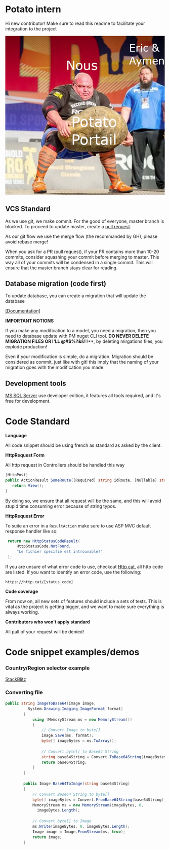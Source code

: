 # Potato intern

Hi new contributor! Make sure to read this readme to facilitate your integration to the project

![project meme](logo.png)

## VCS Standard

As we use git, we make commit. For the good of everyone, master branch is blocked. To proceed to update master, create a [pull request](https://yangsu.github.io/pull-request-tutorial/). 

As our git flow we use the merge flow (the recommanded by GH), please avoid rebase merge!

When you ask for a PR (pull request), if your PR contains more than 10-20 commits, consider squashing your commit before merging to master. This way all of your commits will be condensed in a single commit. This will ensure that the master branch stays clear for reading.

## Database migration (code first)
To update database, you can create a migration that will update the database

[[Documentation]](https://docs.microsoft.com/en-us/aspnet/mvc/overview/getting-started/getting-started-with-ef-using-mvc/migrations-and-deployment-with-the-entity-framework-in-an-asp-net-mvc-application)

**IMPORTANT NOTIONS**

If you make any modification to a model, you need a migration, then you need to database update with PM nuget CLI tool.
**DO NEVER DELETE MIGRATION FILES OR I'LL @#$%?&**&!!!**, by deleting mirgations files, you explode production!

Even if your modification is simple, do a migration. Migration should be considered as commit, just like with git! this imply that the naming of your migration goes with the modification you made.

## Development tools
[MS SQL Server](https://www.microsoft.com/en-us/sql-server/sql-server-downloads) use developer edition, it features all tools required, and it's free for development.

# Code Standard
**Language**

All code snippet should be using french as standard as asked by the client.

**HttpRequest Form**

All http request in Controllers should be handled this way

```C#
[HttpPost]
public ActionResult SomeRoute([Required] string idRoute, [Nullable] string someNullable){
   return View();
}
```

By doing so, we ensure that all request will be the same, and this will avoid stupid time consuming error because of string typos.

**HttpRequest Error**

To suite an error in a ```ResultAction``` make sure to use ASP MVC default response handler like so:

```C#
 return new HttpStatusCodeResult(
     HttpStatusCode.NotFound,
     "Le fichier spécifié est introuvable!"
 );
```

If you are unsure of what error code to use, checkout [Http cat](https://http.cat), all http code are listed. If you want to identify an error code, use the following:

```curl
https://http.cat/[status_code]
```

**Code coverage**

From now on, all new sets of features should include a sets of tests. This is vital as the project is getting bigger, and we want to make sure everything is always working.

**Contributors who won't apply standard**

All pull of your request will be denied!

# Code snippet examples/demos

### Country/Region selector example

[StackBlitz](https://stackblitz.com/edit/geoname-example)

### Converting file
```C#
public string ImageToBase64(Image image,
          System.Drawing.Imaging.ImageFormat format)
        {
            using (MemoryStream ms = new MemoryStream())
            {
                // Convert Image to byte[]
                image.Save(ms, format);
                byte[] imageBytes = ms.ToArray();

                // Convert byte[] to Base64 String
                string base64String = Convert.ToBase64String(imageBytes);
                return base64String;
            }
        }

        public Image Base64ToImage(string base64String)
        {
            // Convert Base64 String to byte[]
            byte[] imageBytes = Convert.FromBase64String(base64String);
            MemoryStream ms = new MemoryStream(imageBytes, 0,
              imageBytes.Length);

            // Convert byte[] to Image
            ms.Write(imageBytes, 0, imageBytes.Length);
            Image image = Image.FromStream(ms, true);
            return image;
        }
```
 
